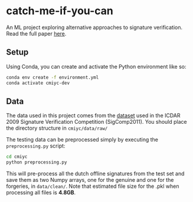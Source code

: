 # catch-me-if-you-can
An ML project exploring alternative approaches to signature verification. Read the full paper [here](https://github.com/PsiPhiTheta/catch-me-if-you-can/blob/master/paper.pdf).

## Setup
Using Conda, you can create and activate the Python environment like so:

```bash
conda env create -f environment.yml
conda activate cmiyc-dev
```

## Data
The data used in this project comes from the [dataset](http://www.iapr-tc11.org/mediawiki/index.php/ICDAR_2011_Signature_Verification_Competition_(SigComp2011)) used in the ICDAR 2009 Signature Verification Competition (SigComp2011). You should place the directory structure in `cmiyc/data/raw/`

The testing data can be preprocessed simply by executing the `preprocessing.py` script:
```bash
cd cmiyc
python preprocessing.py
```

This will pre-process all the dutch offline signatures from the test set and save them as two Numpy arrays, one for the genuine and one for the forgeries, in `data/clean/`. Note that estimated file size for the .pkl when processing all files is **4.8GB**.

